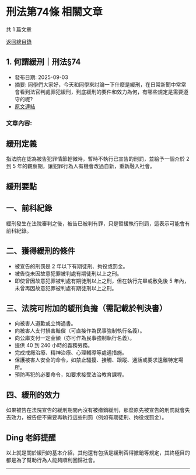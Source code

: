 # 刑法第74條 相關文章

共 1 篇文章

[返回總目錄](00_總目錄.md)

## 1. 何謂緩刑｜刑法§74

- 發布日期: 2025-09-03
- 摘要: 同學們大家好，今天和同學來討論一下什麼是緩刑，在日常新聞中常常會看到法官判處罪犯緩刑，到底緩刑的要件和效力為何，有哪些規定是需要遵守的呢?
- [原文連結](https://www.jasper-realestate.com/%e4%bd%95%e8%ac%82_%e7%b7%a9%e5%88%91_%e5%88%91%e6%b3%9574/)

### 文章內容:

## 緩刑定義

指法院在認為被告犯罪情節輕微時，暫時不執行已宣告的刑罰，並給予一個介於 2 到 5 年的觀察期，讓犯罪行為人有機會改過自新，重新融入社會。

## 緩刑要點

## 一、前科紀錄

緩刑發生在法院審判之後，被告已被判有罪，只是暫緩執行刑罰，這表示可能會有前科紀錄。

## 二、獲得緩刑的條件

- 被宣告的刑罰是 2 年以下有期徒刑、拘役或罰金。
- 被告從未因故意犯罪被判處有期徒刑以上之刑。
- 即使曾因故意犯罪被判處有期徒刑以上之刑，但在執行完畢或赦免後 5 年內，未曾再因故意犯罪被判處有期徒刑以上之刑。

## 三、法院可附加的緩刑負擔（需記載於判決書）

- 向被害人道歉或立悔過書。
- 向被害人支付損害賠償（可直接作為民事強制執行名義）。
- 向公庫支付一定金額（亦可作為民事強制執行名義）。
- 提供 40 到 240 小時的義務勞務。
- 完成戒癮治療、精神治療、心理輔導等處遇措施。
- 保護被害人安全的命令，如禁止騷擾、接觸、跟蹤、通話或要求遠離特定場所。
- 預防再犯的必要命令，如要求接受法治教育課程。

## 四、緩刑的效力

如果被告在法院宣告的緩刑期間內沒有被撤銷緩刑，那麼原先被宣告的刑罰就會失去效力，被告便不需要再執行這些刑罰（例如有期徒刑、拘役或罰金）。

## Ding 老師提醒

以上就是關於緩刑的基本介紹，其他還有包括是緩刑否得撤銷等規定，其終極目的都是為了幫助行為人能夠順利回歸社會。

---

